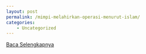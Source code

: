 ```yaml
---
layout: post
permalink: /mimpi-melahirkan-operasi-menurut-islam/
categories:
    - Uncategorized
---
```


[Baca Selengkapnya](/03)